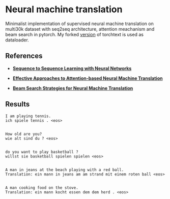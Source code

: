 # Neural machine translation

Minimalist implementation of supervised neural machine translation on multi30k dataset with seq2seq architecture, attention meachanism and beam search in pytorch. My forked [version](https://github.com/Mrpatekful/text) of torchtext is used as dataloader.

## References

- **[Sequence to Sequence Learning with Neural Networks](https://arxiv.org/abs/1409.3215)**

- **[Effective Approaches to Attention-based Neural Machine Translation](https://arxiv.org/pdf/1508.04025.pdf)**

- **[Beam Search Strategies for Neural Machine Translation](https://arxiv.org/pdf/1702.01806.pdf)**

## Results

```
I am playing tennis.
ich spiele tennis . <eos>


How old are you?
wie alt sind du ? <eos>


do you want to play basketball ?
willst sie basketball spielen spielen <eos>


A man in jeans at the beach playing with a red ball.
Translation: ein mann in jeans am am strand mit einem roten ball <eos>


A man cooking food on the stove.
Translation: ein mann kocht essen dem dem herd . <eos>
```